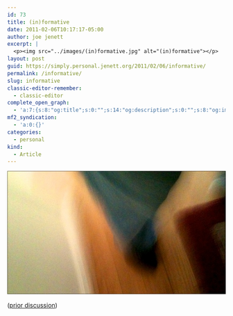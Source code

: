 ```yaml
---
id: 73
title: (in)formative
date: 2011-02-06T10:17:17-05:00
author: joe jenett
excerpt: |
  <p><img src="../images/(in)formative.jpg" alt="(in)formative"></p>
layout: post
guid: https://simply.personal.jenett.org/2011/02/06/informative/
permalink: /informative/
slug: informative
classic-editor-remember:
  - classic-editor
complete_open_graph:
  - 'a:7:{s:8:"og:title";s:0:"";s:14:"og:description";s:0:"";s:8:"og:image";s:0:"";s:7:"og:type";s:0:"";s:12:"twitter:card";s:7:"summary";s:19:"twitter:description";s:0:"";s:15:"twitter:creator";s:0:"";}'
mf2_syndication:
  - 'a:0:{}'
categories:
  - personal
kind:
  - Article
---
```

<img src="../images/(in)formative.jpg" alt="(in)formative">

([prior discussion](https://disqus.com/home/discussion/jenettsimplypersonal/jenettsimplypersonal_informative_20/))